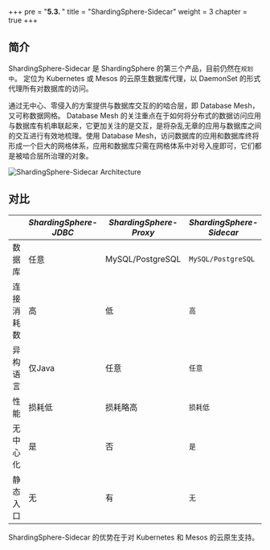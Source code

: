 +++
pre = "<b>5.3. </b>"
title = "ShardingSphere-Sidecar"
weight = 3
chapter = true
+++

## 简介

ShardingSphere-Sidecar 是 ShardingSphere 的第三个产品，目前仍然在`规划中`。
定位为 Kubernetes 或 Mesos 的云原生数据库代理，以 DaemonSet 的形式代理所有对数据库的访问。

通过无中心、零侵入的方案提供与数据库交互的的啮合层，即 Database Mesh，又可称数据网格。
Database Mesh 的关注重点在于如何将分布式的数据访问应用与数据库有机串联起来，它更加关注的是交互，是将杂乱无章的应用与数据库之间的交互进行有效地梳理。使用 Database Mesh，访问数据库的应用和数据库终将形成一个巨大的网格体系，应用和数据库只需在网格体系中对号入座即可，它们都是被啮合层所治理的对象。

![ShardingSphere-Sidecar Architecture](https://shardingsphere.apache.org/document/current/img/shardingsphere-sidecar-brief.png)

## 对比

|          | *ShardingSphere-JDBC* | *ShardingSphere-Proxy* | *ShardingSphere-Sidecar* |
| -------- | --------------------- | ---------------------- | ------------------------ |
| 数据库    | 任意                  | MySQL/PostgreSQL       | `MySQL/PostgreSQL`        |
| 连接消耗数 | 高                   | 低                     | `高`                       |
| 异构语言   | 仅Java               | 任意                    | `任意`                    |
| 性能      | 损耗低                | 损耗略高                | `损耗低`                   |
| 无中心化  | 是                    | 否                     | `是`                       |
| 静态入口  | 无                    | 有                     | `无`                       |

ShardingSphere-Sidecar 的优势在于对 Kubernetes 和 Mesos 的云原生支持。
